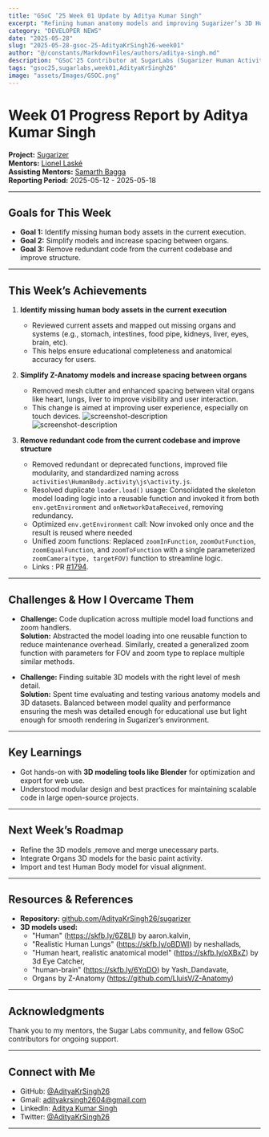 ```yaml
---
title: "GSoC ’25 Week 01 Update by Aditya Kumar Singh"
excerpt: "Refining human anatomy models and improving Sugarizer’s 3D Human Activity"
category: "DEVELOPER NEWS"
date: "2025-05-28"
slug: "2025-05-28-gsoc-25-AdityaKrSingh26-week01"
author: "@/constants/MarkdownFiles/authors/aditya-singh.md"
description: "GSoC'25 Contributor at SugarLabs (Sugarizer Human Activity Pack)"
tags: "gsoc25,sugarlabs,week01,AdityaKrSingh26"
image: "assets/Images/GSOC.png"
---
```


<!-- markdownlint-disable -->

# Week 01 Progress Report by Aditya Kumar Singh

**Project:** [Sugarizer](https://github.com/llaske/sugarizer)   
**Mentors:** [Lionel Laské](https://github.com/llaske)   
**Assisting Mentors:** [Samarth Bagga](https://github.com/SamarthBagga)   
**Reporting Period:** 2025-05-12 - 2025-05-18   

---

## Goals for This Week

- **Goal 1:** Identify missing human body assets in the current execution.
- **Goal 2:** Simplify models and increase spacing between organs.
- **Goal 3:** Remove redundant code from the current codebase and improve structure.

---

## This Week’s Achievements

1. **Identify missing human body assets in the current execution**  
   - Reviewed current assets and mapped out missing organs and systems (e.g., stomach, intestines, food pipe, kidneys, liver, eyes, brain, etc).  
   - This helps ensure educational completeness and anatomical accuracy for users.

2. **Simplify Z-Anatomy models and increase spacing between organs**  
   - Removed mesh clutter and enhanced spacing between vital organs like heart, lungs, liver to improve visibility and user interaction.
   - This change is aimed at improving user experience, especially on touch devices.
   ![screenshot-description](https://i.ibb.co/zHbVQ39Z/Screenshot-2025-05-14-130753.png)  
   ![screenshot-description](https://i.ibb.co/hx8MSh0n/Screenshot-2025-05-14-130802.png)  


3. **Remove redundant code from the current codebase and improve structure**  
   - Removed redundant or deprecated functions, improved file modularity, and standardized naming across `activities\HumanBody.activity\js\activity.js`.
   - Resolved duplicate `loader.load()` usage: Consolidated the skeleton model loading logic into a reusable function and invoked it from both `env.getEnvironment` and `onNetworkDataReceived`, removing redundancy.
   - Optimized `env.getEnvironment` call: Now invoked only once and the result is reused where needed
   - Unified zoom functions: Replaced `zoomInFunction`, `zoomOutFunction`, `zoomEqualFunction`, and `zoomToFunction` with a single parameterized `zoomCamera(type, targetFOV)` function to streamline logic.
   - Links : PR [#1794](https://github.com/llaske/sugarizer/pull/1794).

---

## Challenges & How I Overcame Them

- **Challenge:** Code duplication across multiple model load functions and zoom handlers.  
  **Solution:** Abstracted the model loading into one reusable function to reduce maintenance overhead. Similarly, created a generalized zoom function with parameters for FOV and zoom type to replace multiple similar methods.

- **Challenge:** Finding suitable 3D models with the right level of mesh detail.  
  **Solution:** Spent time evaluating and testing various anatomy models and 3D datasets. Balanced between model quality and performance ensuring the mesh was detailed enough for educational use but light enough for smooth rendering in Sugarizer’s environment.

---

## Key Learnings

- Got hands-on with **3D modeling tools like Blender** for optimization and export for web use.
- Understood modular design and best practices for maintaining scalable code in large open-source projects.

---

## Next Week’s Roadmap

- Refine the 3D models ,remove and merge unecessary parts.
- Integrate Organs 3D models for the basic paint activity.
- Import and test Human Body model for visual alignment.

---


## Resources & References

- **Repository:** [github.com/AdityaKrSingh26/sugarizer](https://github.com/AdityaKrSingh26/sugarizer)
- **3D models used:**
    - "Human" (https://skfb.ly/6Z8LI) by aaron.kalvin,
    - "Realistic Human Lungs" (https://skfb.ly/oBDWI) by neshallads,
    - "Human heart, realistic anatomical model" (https://skfb.ly/oXBxZ) by 3d Eye Catcher,
    - "human-brain" (https://skfb.ly/6YqDO) by Yash_Dandavate,
    - Organs by Z-Anatomy (https://github.com/LluisV/Z-Anatomy)


---


## Acknowledgments

Thank you to my mentors, the Sugar Labs community, and fellow GSoC contributors for ongoing support.

---

## Connect with Me

- GitHub: [@AdityaKrSingh26](https://github.com/AdityaKrSingh26)
- Gmail: [adityakrsingh2604@gmail.com](mailto:adityakrsingh2604@gmail.com)
- LinkedIn: [Aditya Kumar Singh](https://www.linkedin.com/in/adityakrsingh26/)
- Twitter: [@AdityaKrSingh26](https://x.com/AdityaKrSingh26)

---
